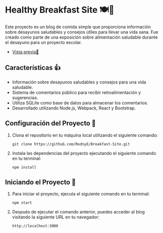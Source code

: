  # Healthy Breakfast Site 🍽️🥗

Este proyecto es un blog de comida simple que proporciona información sobre desayunos saludables y consejos útiles para llevar una vida sana. 
Fue creado como parte de una exposición sobre alimentación saludable durante el desayuno para un proyecto escolar.
- [Vista previa🚀](http://food-blog.eu-4.evennode.com)


## Características 👍

- Información sobre desayunos saludables y consejos para una vida saludable.
- Sistema de comentarios público para recibir retroalimentación y sugerencias.
- Utiliza SQLite como base de datos para almacenar los comentarios.
- Desarrollado utilizando Node.js, Webpack, React y Bootstrap.

## Configuración del Proyecto 🔧

1. Clona el repositorio en tu máquina local utilizando el siguiente comando:

   ```
   git clone https://github.com/RodnyE/Breakfast-Site.git
   ```

2. Instala las dependencias del proyecto ejecutando el siguiente comando en tu terminal:

   ```
   npm install
   ```

## Iniciando el Proyecto 🚀

1. Para iniciar el proyecto, ejecuta el siguiente comando en tu terminal:

   ```
   npm start
   ```

2. Después de ejecutar el comando anterior, puedes acceder al blog visitando la siguiente URL en tu navegador:

   ```
   http://localhost:3000
   ```
